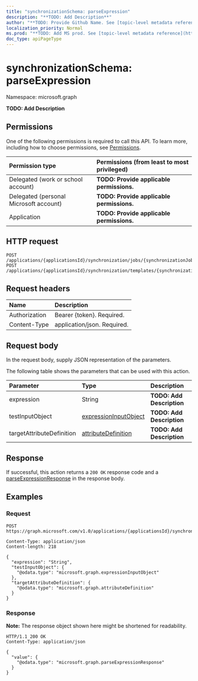 ```yaml
---
title: "synchronizationSchema: parseExpression"
description: "**TODO: Add Description**"
author: "**TODO: Provide Github Name. See [topic-level metadata reference](https://msgo.azurewebsites.net/add/document/guidelines/metadata.html#topic-level-metadata)**"
localization_priority: Normal
ms.prod: "**TODO: Add MS prod. See [topic-level metadata reference](https://msgo.azurewebsites.net/add/document/guidelines/metadata.html#topic-level-metadata)**"
doc_type: apiPageType
---
```


# synchronizationSchema: parseExpression
Namespace: microsoft.graph



**TODO: Add Description**

## Permissions
One of the following permissions is required to call this API. To learn more, including how to choose permissions, see [Permissions](/graph/permissions-reference).

|Permission type|Permissions (from least to most privileged)|
|:---|:---|
|Delegated (work or school account)|**TODO: Provide applicable permissions.**|
|Delegated (personal Microsoft account)|**TODO: Provide applicable permissions.**|
|Application|**TODO: Provide applicable permissions.**|

## HTTP request

<!-- {
  "blockType": "ignored"
}
-->
``` http
POST /applications/{applicationsId}/synchronization/jobs/{synchronizationJobId}/schema/parseExpression
POST /applications/{applicationsId}/synchronization/templates/{synchronizationTemplateId}/schema/parseExpression
```

## Request headers
|Name|Description|
|:---|:---|
|Authorization|Bearer {token}. Required.|
|Content-Type|application/json. Required.|

## Request body
In the request body, supply JSON representation of the parameters.

The following table shows the parameters that can be used with this action.

|Parameter|Type|Description|
|:---|:---|:---|
|expression|String|**TODO: Add Description**|
|testInputObject|[expressionInputObject](../resources/expressioninputobject.md)|**TODO: Add Description**|
|targetAttributeDefinition|[attributeDefinition](../resources/attributedefinition.md)|**TODO: Add Description**|



## Response

If successful, this action returns a `200 OK` response code and a [parseExpressionResponse](../resources/parseexpressionresponse.md) in the response body.

## Examples

### Request
<!-- {
  "blockType": "request",
  "name": "synchronizationschema_parseexpression"
}
-->
``` http
POST https://graph.microsoft.com/v1.0/applications/{applicationsId}/synchronization/jobs/{synchronizationJobId}/schema/parseExpression

Content-Type: application/json
Content-length: 218

{
  "expression": "String",
  "testInputObject": {
    "@odata.type": "microsoft.graph.expressionInputObject"
  },
  "targetAttributeDefinition": {
    "@odata.type": "microsoft.graph.attributeDefinition"
  }
}
```


### Response
**Note:** The response object shown here might be shortened for readability.
<!-- {
  "blockType": "response",
  "truncated": true,
  "@odata.type": "microsoft.graph.parseExpressionResponse"
}
-->
``` http
HTTP/1.1 200 OK
Content-Type: application/json

{
  "value": {
    "@odata.type": "microsoft.graph.parseExpressionResponse"
  }
}
```

